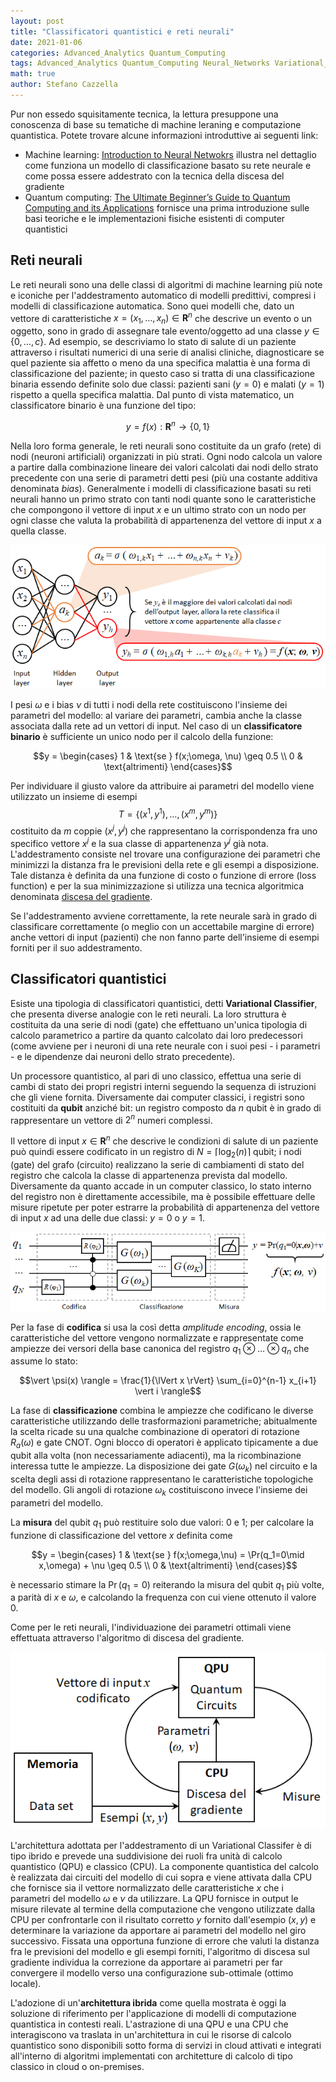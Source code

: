 ```yaml
---
layout: post
title: "Classificatori quantistici e reti neurali"
date: 2021-01-06
categories: Advanced_Analytics Quantum_Computing
tags: Advanced_Analytics Quantum_Computing Neural_Networks Variational_Classifier
math: true
author: Stefano Cazzella
---
```


Pur non essedo squisitamente tecnica, la lettura presuppone una conoscenza di base su tematiche di machine leraning e computazione quantistica. Potete trovare alcune informazioni introduttive ai seguenti link:

- Machine learning: [Introduction to Neural Netwokrs](https://towardsdatascience.com/simple-introduction-to-neural-networks-ac1d7c3d7a2c) illustra nel dettaglio come funziona un modello di classificazione basato su rete neurale e come possa essere addestrato con la tecnica della discesa del gradiente
- Quantum computing: [The Ultimate Beginner’s Guide to Quantum Computing and its Applications](https://towardsdatascience.com/the-ultimate-beginners-guide-to-quantum-computing-and-its-applications-5b43c8fbcd8f) fornisce una prima introduzione sulle basi teoriche e le implementazioni fisiche esistenti di computer quantistici

## Reti neurali

Le reti neurali sono una delle classi di algoritmi di machine learning più note e iconiche per l'addestramento automatico di modelli predittivi, compresi i modelli di classificazione automatica. Sono quei modelli che, dato un vettore di caratteristiche $x = (x_1, \dots, x_n)  \in \mathbf{R}^n$ che descrive un evento o un oggetto, sono in grado di assegnare tale evento/oggetto ad una classe $y \in \{0, \dots, c\}$. Ad esempio, se descriviamo lo stato di salute di un paziente attraverso i risultati numerici di una serie di analisi cliniche, diagnosticare se quel paziente sia affetto o meno da una specifica malattia è una forma di classificazione del paziente; in questo caso si tratta di una classificazione binaria essendo definite solo due classi: pazienti sani $(y = 0)$ e malati $(y = 1)$ rispetto a quella specifica malattia. Dal punto di vista matematico, un classificatore binario è una funzione del tipo:

$$y = f(x) : \mathbf{R}^n \rightarrow \{0, 1\}$$

Nella loro forma generale, le reti neurali sono costituite da un grafo (rete) di nodi (neuroni artificiali) organizzati in più strati. Ogni nodo calcola un valore a partire dalla combinazione lineare dei valori calcolati dai nodi dello strato precedente con una serie di parametri detti pesi (più una costante additiva denominata *bias*). Generalmente i modelli di classificazione basati su reti neurali hanno un primo strato con tanti nodi quante sono le caratteristiche che compongono il vettore di input $x$ e un ultimo strato con un nodo per ogni classe che valuta la probabilità di appartenenza del vettore di input $x$ a quella classe.

![ANN - Rete neurale](/images/posts/2021/ann.png)

I pesi $\omega$ e i bias $\nu$ di tutti i nodi della rete costituiscono l'insieme dei parametri del modello: al variare dei parametri, cambia anche la classe associata dalla rete ad un vettori di input. Nel caso di un **classificatore binario** è sufficiente un unico nodo per il calcolo della funzione:

$$y = \begin{cases}
1 & \text{se } f(x;\omega, \nu) \geq 0.5 \\
0 & \text{altrimenti}
\end{cases}$$

Per individuare il giusto valore da attribuire ai parametri del modello viene utilizzato un insieme di esempi $$T = \{(x^1,y^1),\dots,(x^m,y^m)\}$$ costituito da $m$ coppie $(x^j, y^j)$ che rappresentano la corrispondenza fra uno specifico vettore $x^j$ e la sua classe di appartenenza $y^j$ già nota. L'addestramento consiste nel trovare una configurazione dei parametri che minimizzi la distanza fra le previsioni della rete e gli esempi a disposizione. Tale distanza è definita da una funzione di costo o funzione di errore (loss function) e per la sua minimizzazione si utilizza una tecnica algoritmica denominata [discesa del gradiente](https://en.wikipedia.org/wiki/Gradient_descent).

Se l'addestramento avviene correttamente, la rete neurale sarà in grado di classificare correttamente (o meglio con un accettabile margine di errore) anche vettori di input (pazienti) che non fanno parte dell'insieme di esempi forniti per il suo addestramento.

## Classificatori quantistici

Esiste una tipologia di classificatori quantistici, detti **Variational Classifier**, che presenta diverse analogie con le reti neurali. La loro struttura è costituita da una serie di nodi (gate) che effettuano un'unica tipologia di calcolo parametrico a partire da quanto calcolato dai loro predecessori (come avviene per i neuroni di una rete neurale con i suoi pesi - i parametri - e le dipendenze dai neuroni dello strato precedente).

Un processore quantistico, al pari di uno classico, effettua una serie di cambi di stato dei propri registri interni seguendo la sequenza di istruzioni che gli viene fornita. Diversamente dai computer classici, i registri sono costituiti da **qubit** anziché bit: un registro composto da $n$ qubit è in grado di rappresentare un vettore di $2^n$ numeri complessi.

Il vettore di input $x \in \mathbf{R}^n$ che descrive le condizioni di salute di un paziente può quindi essere codificato in un registro di $N = \lceil \log_2(n) \rceil$ qubit; i nodi (gate) del grafo (circuito) realizzano la serie di cambiamenti di stato del registro che calcola la classe di appartenenza prevista dal modello. Diversamente da quanto accade in un computer classico, lo stato interno del registro non è direttamente accessibile, ma è possibile effettuare delle misure ripetute per poter estrarre la probabilità di appartenenza del vettore di input $x$ ad una delle due classi: $y=0$ o $y=1$.

![Variational Quantum Classifier - circuit model](/images/posts/2021/vqc-1.png)

Per la fase di **codifica** si usa la così detta *amplitude encoding*, ossia le caratteristiche del vettore vengono normalizzate e rappresentate come ampiezze dei versori della base canonica del registro $q_1 \otimes \dots \otimes q_n$ che assume lo stato:

$$\vert \psi(x) \rangle = \frac{1}{\lVert x \rVert} \sum_{i=0}^{n-1} x_{i+1} \vert i \rangle$$

La fase di **classificazione** combina le ampiezze che codificano le diverse caratteristiche utilizzando delle trasformazioni parametriche; abitualmente la scelta ricade su una qualche combinazione di operatori di rotazione $R_a(\omega)$ e gate CNOT. Ogni blocco di operatori è applicato tipicamente a due qubit alla volta (non necessariamente adiacenti), ma la ricombinazione interessa tutte le ampiezze. La disposizione dei gate $G(\omega_k)$ nel circuito e la scelta degli assi di rotazione rappresentano le caratteristiche topologiche del modello. Gli angoli di rotazione $\omega_k$ costituiscono invece l'insieme dei parametri del modello.

La **misura** del qubit $q_1$ può restituire solo due valori: 0 e 1; per calcolare la funzione di classificazione del vettore $x$ definita come

$$y = \begin{cases}
1 & \text{se } f(x;\omega,\nu) = \Pr(q_1=0\mid x,\omega) + \nu \geq 0.5 \\
0 & \text{altrimenti}
\end{cases}$$

è necessario stimare la $\Pr(q_1=0)$ reiterando la misura del qubit $q_1$ più volte, a parità di $x$ e $\omega$, e calcolando la frequenza con cui viene ottenuto il valore 0.

Come per le reti neurali, l'individuazione dei parametri ottimali viene effettuata attraverso l'algoritmo di discesa del gradiente.

![Hybrid quantum architecture for Variational Quantum Classifiers](/images/posts/2021/vqc-2.png)

L'architettura adottata per l'addestramento di un Variational Classifer è di tipo ibrido e prevede una suddivisione dei ruoli fra unità di calcolo quantistico (QPU) e classico (CPU). La componente quantistica del calcolo è realizzata dai circuiti del modello di cui sopra e viene attivata dalla CPU che fornisce sia il vettore normalizzato delle caratteristiche $x$ che i parametri del modello $\omega$ e $\nu$ da utilizzare. La QPU fornisce in output le misure rilevate al termine della computazione che vengono utilizzate dalla CPU per confrontarle con il risultato corretto $y$ fornito dall'esempio $(x, y)$ e determinare la variazione da apportare ai parametri del modello nel giro successivo. Fissata una opportuna funzione di errore che valuti la distanza fra le previsioni del modello e gli esempi forniti, l'algoritmo di discesa sul gradiente individua la correzione da apportare ai parametri per far convergere il modello verso una configurazione sub-ottimale (ottimo locale).

L'adozione di un'**architettura ibrida** come quella mostrata è oggi la soluzione di riferimento per l'applicazione di modelli di computazione quantistica in contesti reali. L'astrazione di una QPU e una CPU che interagiscono va traslata in un'architettura in cui le risorse di calcolo quantistico sono disponibili sotto forma di servizi in cloud attivati e integrati all'interno di algoritmi implementati con architetture di calcolo di tipo classico in cloud o on-premises.